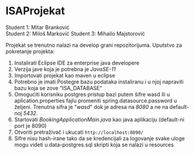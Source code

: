 # ISAProjekat

Student 1: Mitar Branković	
Student 2: Miloš Marković
Student 3: Mihailo Majstorović


Projekat se trenutno nalazi na develop grani repozitorijuma.
Uputstvo za pokretanje projekta:
1. Instalirati Eclipse IDE za enterprise java developere
2. Verzija jave koja je potrebna je _JavaSE-11_
3. Importovati projekat kao maven u eclipse
4. Potrebno je imati Postegre bazu podataka instaliranu i u njoj napraviti bazu koja se zove "ISA_DATABASE"
5. Omogućiti korisniku postgres pristup bazi putem šifre wasd ili u aplication.properties fajlu promeniti spring.datasource.password u željeni. Trenutna sifra je "_wasd_" dok je adresa na _8080_ a ne na default-noj _5432_.
6. Startovati _BookingApplicationMain.java_ kao java aplikaciju (default-ni port je 8090)
7. Otvoriti pretraživač i ukucati ```http://localhost:8090/```
8. Sifre nisu hash-irane tako da se kredencijali za logovanje svake uloge mogu videti u data-postgres.sql skripti koja se nalazi u resources
